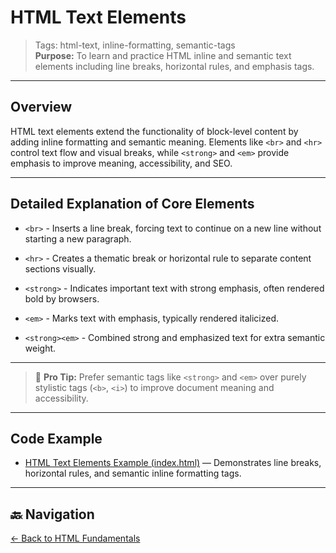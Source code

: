 # HTML Text Elements

> Tags: html-text, inline-formatting, semantic-tags  
> **Purpose:** To learn and practice HTML inline and semantic text elements including line breaks, horizontal rules, and emphasis tags.

---

## Overview

HTML text elements extend the functionality of block-level content by adding inline formatting and semantic meaning. Elements like `<br>` and `<hr>` control text flow and visual breaks, while `<strong>` and `<em>` provide emphasis to improve meaning, accessibility, and SEO.

---

## Detailed Explanation of Core Elements

- `<br>` - Inserts a line break, forcing text to continue on a new line without starting a new paragraph.

- `<hr>` - Creates a thematic break or horizontal rule to separate content sections visually.

- `<strong>` - Indicates important text with strong emphasis, often rendered bold by browsers.

- `<em>` - Marks text with emphasis, typically rendered italicized.

- `<strong><em>` - Combined strong and emphasized text for extra semantic weight.

---

> 🧠 **Pro Tip:** Prefer semantic tags like `<strong>` and `<em>` over purely stylistic tags (`<b>`, `<i>`) to improve document meaning and accessibility.

---

## Code Example

- [HTML Text Elements Example (index.html)](index.html) — Demonstrates line breaks, horizontal rules, and semantic inline formatting tags.

---

## 🔙 Navigation

[← Back to HTML Fundamentals](../README.md)
